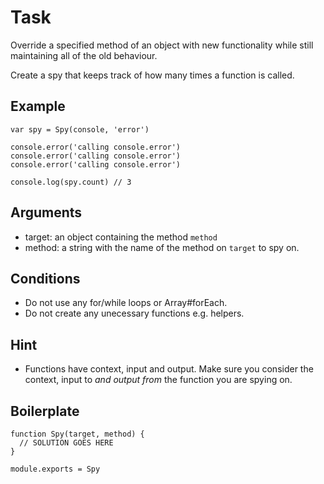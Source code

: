 # Task

Override a specified method of an object with new functionality while still maintaining all of the old behaviour.

Create a spy that keeps track of how many times a function is called.

## Example

```
var spy = Spy(console, 'error')

console.error('calling console.error')
console.error('calling console.error')
console.error('calling console.error')

console.log(spy.count) // 3
```

## Arguments

* target: an object containing the method `method`
* method: a string with the name of the method on `target` to spy on.

## Conditions

* Do not use any for/while loops or Array#forEach.
* Do not create any unecessary functions e.g. helpers.

## Hint

* Functions have context, input and output. Make sure you consider the context, input to *and output from* the function you are spying on.

## Boilerplate

```
function Spy(target, method) {
  // SOLUTION GOES HERE
}

module.exports = Spy
```